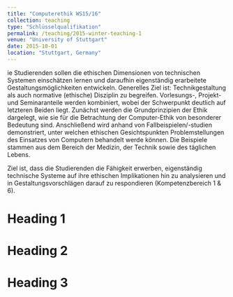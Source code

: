 ```yaml
---
title: "Computerethik WS15/16"
collection: teaching
type: "Schlüsselqualifikation"
permalink: /teaching/2015-winter-teaching-1
venue: "University of Stuttgart"
date: 2015-10-01
location: "Stuttgart, Germany"
---
```

ie Studierenden sollen die ethischen Dimensionen von technischen Systemen einschätzen lernen und daraufhin eigenständig erarbeitete Gestaltungsmöglichkeiten entwickeln. Generelles Ziel ist: Technikgestaltung als auch normative (ethische) Disziplin zu begreifen.
Vorlesungs-, Projekt- und Seminaranteile werden kombiniert, wobei der Schwerpunkt deutlich auf letzteren Beiden liegt.
Zunächst werden die Grundprinzipien der Ethik dargelegt, wie sie für die Betrachtung der Computer-Ethik von besonderer Bedeutung sind.
Anschließend wird anhand von Fallbeispielen/-studien demonstriert, unter welchen ethischen Gesichtspunkten Problemstellungen des Einsatzes von Computern behandelt werde können.
Die Beispiele stammen aus dem Bereich der Medizin, der Technik sowie des täglichen Lebens.

Ziel ist, dass die Studierenden die Fähigkeit erwerben, eigenständig technische Systeme auf ihre ethischen Implikationen hin zu analysieren und in Gestaltungsvorschlägen darauf zu respondieren (Kompetenzbereich 1 & 6). 

Heading 1
======

Heading 2
======

Heading 3
======
